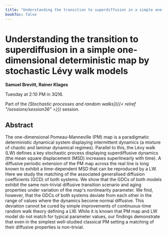 ```yaml
---
title: "Understanding the transition to superdiffusion in a simple one-dimensional deterministic map by stochastic Lévy walk models"
bookToc: false
---
```


# Understanding the transition to superdiffusion in a simple one-dimensional deterministic map by stochastic Lévy walk models

**Samuel Brevitt, Rainer Klages**

Tuesday at 2:10 PM in 3Q16.

Part of the *[Stochastic processes and random walks]({{< relref "/sessions/session36" >}})* session.

## Abstract

The one-dimensional Pomeau-Manneville (PM) map is a paradigmatic deterministic dynamical system displaying intermittent dynamics (a mixture of chaotic and laminar dynamical regimes). Parallel to this, the Lévy walk (LW) defines a key stochastic process displaying superdiffusive dynamics (the mean square displacement (MSD) increases superlinearly with time). A diffusive periodic extension of the PM map across the real line is long known to exhibit a time-dependent MSD that can be reproduced by a LW. Here we study the matching of the associated generalised diffusion coefficients (GCD) of both systems. We show that the GDCs of both models exhibit the same non-trivial diffusive transition scenario and aging properties under variation of the map's nonlinearity parameter. We find, however, that the GDCs of both systems deviate from each other in the range of values where the dynamics become normal diffusive. This deviation cannot be cured by simple improvements of continuous-time random walk theory defining a LW. While it is known that PM map and LW model do not match for typical parameter values, our findings demonstrate that even in the simplest well-studied classical PM setting a matching of their diffusive properties is non-trivial.


